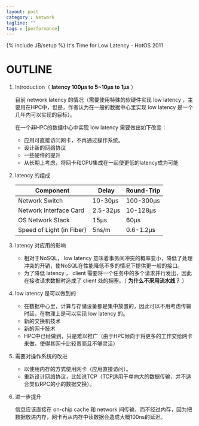 ```yaml
---
layout: post
category : Network
tagline: ""
tags : [performance]
---
```

{% include JB/setup %}
It's Time for Low Latency - HotOS 2011

# OUTLINE
1. Introduction（ **latency 100μs to 5~10μs to 1μs** ）
    
    目前 network latency 的情况（需要使用特殊的软硬件实现 low latency ，主要用在HPC中，但是，作者认为在一般的数据中心里实现 low latency 是一个几年内可以实现的目标）。

    在一个非HPC的数据中心中实现 low latency 需要做出如下改变：

    - 应用可直接访问网卡，不再通过操作系统。
    - 设计新的网络协议
    - 一些硬件的提升
    - 从长期上考虑，将网卡和CPU集成在一起使更低的latency成为可能

2. latency 的组成

    Component |Delay |Round-Trip
    ----------|--|--
    Network Switch |10-30μs| 100-300μs
    Network Interface Card| 2.5-32μs |10-128μs
    OS Network Stack |15μs| 60μs
    Speed of Light (in Fiber) |5ns/m |0.6-1.2μs

3. latency 对应用的影响

    - 相对于NoSQL， low latency 意味着事务间冲突的概率变小，降低了处理冲突的开销，使NoSQL在性能降低不多的情况下提供更一般的接口。
    - 为了降低 latency ， client 需要将一个任务中的多个请求并行发出，因此在接收请求数据时造成了 client 处的拥塞。（ **为什么不采用流水线？** ）

4. low latency 是可以做到的
    
    - 在数据中心里，计算与存储设备都是集中放置的，因此可以不用考虑传输时延，在物理上是可以实现 low latency 的。
    - 新的交换机技术
    - 新的网卡技术
    - HPC中已经做到，只是难以推广（由于HPC倾向于将更多的工作交给网卡来做，使得其网卡比较贵而且不够灵活）

5. 需要对操作系统的改进

    - 以使用内存的方式使用网卡（应用直接访问）。
    - 重新设计网络协议，比如说TCP（TCP适用于单向大的数据传输，并不适合类似RPC的小的数据交换）。

6. 进一步提升

    信息应该直接在 on-chip cache 和 network 间传输，而不经过内存，因为把数据放进内存，网卡再从内存中读数据会造成大概100ns的延迟。
